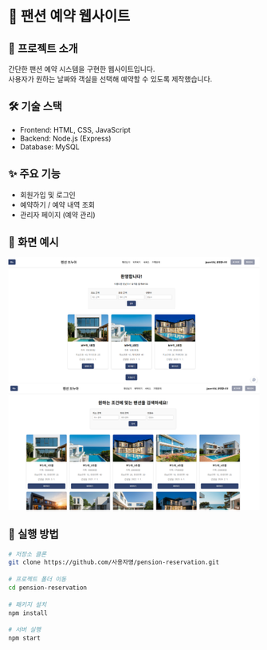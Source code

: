 # 🏡 팬션 예약 웹사이트

## 📖 프로젝트 소개
간단한 팬션 예약 시스템을 구현한 웹사이트입니다.  
사용자가 원하는 날짜와 객실을 선택해 예약할 수 있도록 제작했습니다.  

## 🛠 기술 스택
- Frontend: HTML, CSS, JavaScript  
- Backend: Node.js (Express)  
- Database: MySQL  

## ✨ 주요 기능
- 회원가입 및 로그인  
- 예약하기 / 예약 내역 조회  
- 관리자 페이지 (예약 관리)  

## 📸 화면 예시
![메인화면](image/mainPage.png)  
![예약화면](image/res_Page.png)  

## 🚀 실행 방법
```bash
# 저장소 클론
git clone https://github.com/사용자명/pension-reservation.git

# 프로젝트 폴더 이동
cd pension-reservation

# 패키지 설치
npm install

# 서버 실행
npm start
